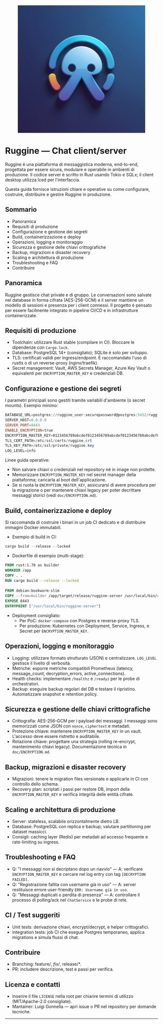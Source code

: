 <p align="center">
	<img src="./img/ruggineImage.png" alt="Ruggine logo" width="420" />
</p>

# Ruggine — Chat client/server

Ruggine è una piattaforma di messaggistica moderna, end-to-end, progettata per essere sicura, modulare e operabile in ambienti di produzione. Il codice server è scritto in Rust usando Tokio e SQLx; il client desktop utilizza Iced per l'interfaccia.

Questa guida fornisce istruzioni chiare e operative su come configurare, costruire, distribuire e gestire Ruggine in produzione.

## Sommario
- Panoramica
- Requisiti di produzione
- Configurazione e gestione dei segreti
- Build, containerizzazione e deploy
- Operazioni, logging e monitoraggio
- Sicurezza e gestione delle chiavi crittografiche
- Backup, migrazioni e disaster recovery
- Scaling e architettura di produzione
- Troubleshooting e FAQ
- Contribuire

## Panoramica
Ruggine gestisce chat private e di gruppo. Le conversazioni sono salvate nel database in forma cifrata (AES-256-GCM) e il server mantiene un modello di sessioni e presenza per i client connessi. Il progetto è pensato per essere facilmente integrato in pipeline CI/CD e in infrastrutture containerizzate.

## Requisiti di produzione
- Toolchain: utilizzare Rust stable (compilare in CI). Bloccare le dipendenze con `Cargo.lock`.
- Database: PostgreSQL 14+ (consigliato); SQLite è solo per sviluppo.
- TLS: certificati validi per ingress/endpoint. È raccomandato l'uso di rustls o di un reverse-proxy (nginx/traefik).
- Secret management: Vault, AWS Secrets Manager, Azure Key Vault o equivalenti per `ENCRYPTION_MASTER_KEY` e credenziali DB.

## Configurazione e gestione dei segreti
I parametri principali sono gestiti tramite variabili d'ambiente (o secret mounts). Esempio minimo:

```powershell
DATABASE_URL=postgres://ruggine_user:securepassword@postgres:5432/ruggine
SERVER_HOST=0.0.0.0
SERVER_PORT=8443
ENABLE_ENCRYPTION=true
ENCRYPTION_MASTER_KEY=0123456789abcdef0123456789abcdef0123456789abcdef0123456789abcdef
TLS_CERT_PATH=/etc/ssl/certs/ruggine.crt
TLS_KEY_PATH=/etc/ssl/private/ruggine.key
LOG_LEVEL=info
```

Linee guida operative:
- Non salvare chiavi o credenziali nel repository né in image non protette.
- Memorizzare `ENCRYPTION_MASTER_KEY` nel secret manager della piattaforma; caricarla al boot dell'applicazione.
- Se si ruota la `ENCRYPTION_MASTER_KEY`, assicurarsi di avere procedura per la migrazione o per mantenere chiavi legacy per poter decrittare messaggi storici (vedi `doc/ENCRYPTION.md`).

## Build, containerizzazione e deploy
Si raccomanda di costruire i binari in un job CI dedicato e di distribuire immagini Docker immutabili.

- Esempio di build in CI:

```powershell
cargo build --release --locked
```

- Dockerfile di esempio (multi-stage):

```dockerfile
FROM rust:1.70 as builder
WORKDIR /app
COPY . .
RUN cargo build --release --locked

FROM debian:bookworm-slim
COPY --from=builder /app/target/release/ruggine-server /usr/local/bin/ruggine-server
EXPOSE 8443
ENTRYPOINT ["/usr/local/bin/ruggine-server"]
```

- Deployment consigliato:
	- Per PoC: `docker-compose` con Postgres e reverse-proxy TLS.
	- Per produzione: Kubernetes con Deployment, Service, Ingress, e Secret per `ENCRYPTION_MASTER_KEY`.

## Operazioni, logging e monitoraggio
- Logging: utilizzare formato strutturato (JSON) e centralizzare. `LOG_LEVEL` gestisce il livello di verbosità.
- Metriche: esporre metriche compatibili Prometheus (latency, message_count, decryption_errors, active_connections).
- Health checks: implementare `/healthz` e `/readyz` per le probe di orchestratori.
- Backup: eseguire backup regolari del DB e testare il ripristino. Automatizzare snapshot e retention policy.

## Sicurezza e gestione delle chiavi crittografiche
- Crittografia: AES-256-GCM per i payload dei messaggi. I messaggi sono memorizzati come JSON con `nonce`, `ciphertext` e metadati.
- Protezione chiave: mantenere `ENCRYPTION_MASTER_KEY` in un vault. L'accesso deve essere ristretto e auditabile.
- Rotazione chiave: progettare una strategia (rolling re-encrypt, mantenimento chiavi legacy). Documentazione tecnica in `doc/ENCRYPTION.md`.

## Backup, migrazioni e disaster recovery
- Migrazioni: tenere le migration files versionate e applicarle in CI con controllo dello schema.
- Recovery plan: scriptati i passi per restore DB, import della `ENCRYPTION_MASTER_KEY` e verifica integrità delle entità cifrate.

## Scaling e architettura di produzione
- Server: stateless, scalabile orizzontalmente dietro LB.
- Database: PostgreSQL con replica e backup; valutare partitioning per dataset massicci.
- Consigli: caching layer (Redis) per metadati ad accesso frequente e rate-limiting su ingress.

## Troubleshooting e FAQ
- Q: "I messaggi non si decriptano dopo un riavvio" — A: verificare `ENCRYPTION_MASTER_KEY` e cercare nel log entry con tag `[DECRYPTION FAILED]`.
- Q: "Registrazione fallita con username già in uso" — A: server restituisce errore user-friendly `ERR: Username già in uso`.
- Q: "Messaggi duplicati o perdita di presenza" — A: controllare il processo di polling/ack nel `ChatService` e le probe di rete.

## CI / Test suggeriti
- Unit tests: derivazione chiavi, encrypt/decrypt, e helper crittografici.
- Integration tests: job CI che esegue Postgres temporaneo, applica migrations e simula flussi di chat.

## Contribuire
- Branching: feature/*, fix/*, release/*.
- PR: includere descrizione, test e passi per verifica.

## Licenza e contatti
- Inserire il file `LICENSE` nella root per chiarire termini di utilizzo (MIT/Apache-2.0 consigliate).
- Mantainer: Luigi Gonnella — apri issue o PR nel repository per domande tecniche.

---